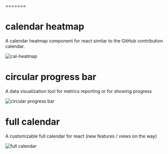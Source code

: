 =======
# calendar heatmap
A calendar heatmap component for react similar to the GitHub contribution calendar.

![cal-heatmap](https://cloud.githubusercontent.com/assets/9121900/16572763/54caa824-423a-11e6-9132-d8da2cf326b5.PNG)

# circular progress bar
A data visualization tool for metrics reporting or for showing progress

![circular progress bar](https://cloud.githubusercontent.com/assets/9121900/16753273/7f43fbb0-47b6-11e6-8626-0546768fef92.png)

# full calendar
A customizable full calendar for react (new features / views on the way)

![full calendar](https://cloud.githubusercontent.com/assets/9121900/16753364/62de8c46-47b7-11e6-8c4b-60e98263e72b.png)